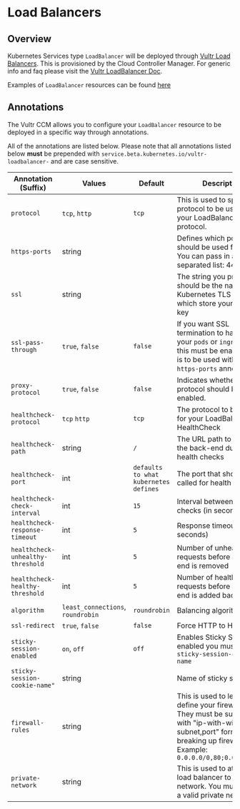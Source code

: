# Load Balancers

## Overview

Kubernetes Services type `LoadBalancer` will be deployed through [Vultr Load Balancers](https://www.vultr.com/products/load-balancers/). This is provisioned by the Cloud Controller Manager. For generic info and faq please visit the [Vultr LoadBalancer Doc](https://www.vultr.com/docs/vultr-load-balancers).

Examples of `LoadBalancer` resources can be found [here](examples) 

## Annotations

The Vultr CCM allows you to configure your `LoadBalancer` resource to be deployed in a specific way through annotations.

All of the annotations are listed below. Please note that all annotations listed below **must** be prepended with `service.beta.kubernetes.io/vultr-loadbalancer-` and are case sensitive.

Annotation (Suffix) | Values | Default | Description
---|---|---|---
`protocol` | `tcp`, `http` | `tcp` | This is used to specify the protocol to be used for your LoadBalancer protocol.
`https-ports` | string | | Defines which ports should be used for HTTPS. You can pass in a comma separated list: 443,8443
`ssl` | string | | The string you provide should be the name of a Kubernetes TLS Secret which store your cert + key
`ssl-pass-through` | `true`, `false` | `false` | If you want SSL termination to happen on your `pods` or `ingress` then this must be enabled. This is to be used with the `https-ports` annotation
`proxy-protocol` | `true`, `false` | `false` | Indicates whether Proxy protocol should be enabled.
`healthcheck-protocol` | `tcp` `http` | `tcp` | The protocol to be used for your LoadBalancer HealthCheck
`healthcheck-path` | string | `/` | The URL path to check on the back-end during health checks
`healthcheck-port` | int | `defaults to what kubernetes defines` | The port that should be called for health checks
`healthcheck-check-interval` | int | `15` | Interval between health checks (in seconds)
`healthcheck-response-timeout` | int | `5` | Response timeout (in seconds)
`healthcheck-unhealthy-threshold` | int | `5` | Number of unhealthy requests before a back-end is removed
`healthcheck-healthy-threshold` | int | `5` | Number of healthy requests before a back-end is added back in
`algorithm` | `least_connections`, `roundrobin` | `roundrobin` | Balancing algorithm 
`ssl-redirect` | `true`, `false`| `false` | Force HTTP to HTTPS
`sticky-session-enabled` | `on`, `off`| `off` | Enables Sticky Sessions. If enabled you must provide `sticky-session-cookie-name`
`sticky-session-cookie-name"` | string |  | Name of sticky session
`firewall-rules` | string | | This is used to let you define your firewall rules. They must be supplied with "ip-with-with-subnet,port" format with `;` breaking up firewall rules. Example: `0.0.0.0/0,80;0.0.0.0/0,90`
`private-network` | string | | This is used to attach your load balancer to a private network. You must supply a valid private network ID
